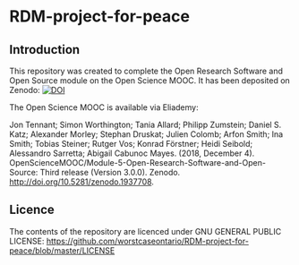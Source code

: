 # RDM-project-for-peace

<h2>Introduction</h2> 

This repository was created to complete the Open Research Software and Open Source module on the Open Science MOOC. It has been deposited on Zenodo: [![DOI](https://zenodo.org/badge/DOI/10.5281/zenodo.2558179.svg)](https://doi.org/10.5281/zenodo.2558179)

The Open Science MOOC is available via Eliademy:

Jon Tennant; Simon Worthington; Tania Allard; Philipp Zumstein; Daniel S. Katz; Alexander Morley; Stephan Druskat; Julien Colomb; Arfon Smith; Ina Smith; Tobias Steiner; Rutger Vos; Konrad Förstner; Heidi Seibold; Alessandro Sarretta; Abigail Cabunoc Mayes. (2018, December 4). OpenScienceMOOC/Module-5-Open-Research-Software-and-Open-Source: Third release (Version 3.0.0). Zenodo. http://doi.org/10.5281/zenodo.1937708.

<h2>Licence</h2>

The contents of the repository are licenced under GNU GENERAL PUBLIC LICENSE: https://github.com/worstcaseontario/RDM-project-for-peace/blob/master/LICENSE
